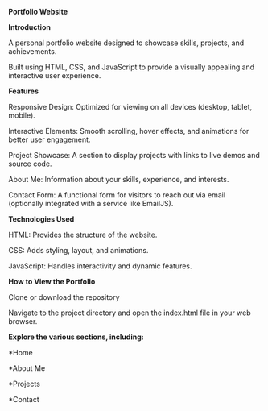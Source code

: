 **Portfolio Website**

**Introduction**

A personal portfolio website designed to showcase skills, projects, and achievements.

Built using HTML, CSS, and JavaScript to provide a visually appealing and interactive user experience.

**Features**

Responsive Design: Optimized for viewing on all devices (desktop, tablet, mobile).

Interactive Elements: Smooth scrolling, hover effects, and animations for better user engagement.

Project Showcase: A section to display projects with links to live demos and source code.

About Me: Information about your skills, experience, and interests.

Contact Form: A functional form for visitors to reach out via email (optionally integrated with a service like EmailJS).

**Technologies Used**

HTML: Provides the structure of the website.

CSS: Adds styling, layout, and animations.

JavaScript: Handles interactivity and dynamic features.

**How to View the Portfolio**

Clone or download the repository

Navigate to the project directory and open the index.html file in your web browser.

**Explore the various sections, including:**

*Home

*About Me

*Projects

*Contact
